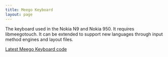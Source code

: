 ```yaml
---
title: Meego Keyboard
layout: page
---
```


The keyboard used in the Nokia N9 and Nokia 950. It requires libmeegotouch. It can be extended to support new languages through input method engines and layout files.

[Latest Meego Keyboard code](https://github.com/maliit/plugins/tree/f85eea9f95a002a9e0f328786a31496fbe090163)
